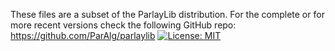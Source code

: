 These files are a subset of the ParlayLib distribution.
For the complete or for more recent versions check the following GitHub repo:
https://github.com/ParAlg/parlaylib
[![License: MIT](https://img.shields.io/badge/License-MIT-yellow.svg)](https://opensource.org/licenses/MIT)
